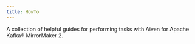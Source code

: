 ```yaml
---
title: HowTo
---
```


A collection of helpful guides for performing tasks with Aiven for
Apache Kafka® MirrorMaker 2.
